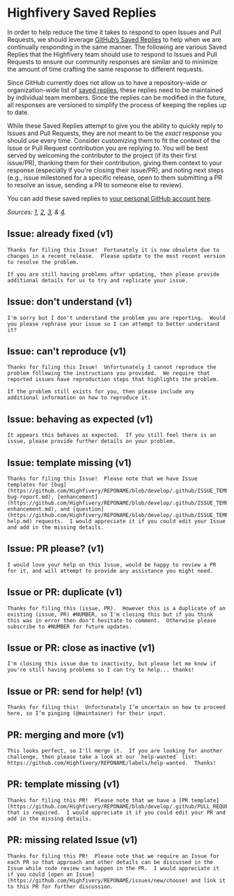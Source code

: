 # Highfivery Saved Replies

In order to help reduce the time it takes to respond to open Issues and Pull Requests, we should leverage [GitHub’s Saved Replies](https://help.github.com/en/articles/about-saved-replies) to help when we are continually responding in the same manner.  The following are various Saved Replies that the Highfivery team should use to respond to Issues and Pull Requests to ensure our community responses are similar and to minimize the amount of time crafting the same response to different requests.

Since GitHub currently does not allow us to have a repository-wide or organization-wide list of [saved replies](https://help.github.com/articles/working-with-saved-replies/), these replies need to be maintained by individual team members.  Since the replies can be modified in the future, all responses are versioned to simplify the process of keeping the replies up to date.

While these Saved Replies attempt to give you the ability to quickly reply to Issues and Pull Requests, they are not meant to be the _exact_ response you should use every time.  Consider customizing them to fit the context of the Issue or Pull Request contribution you are replying to.  You will be best served by welcoming the contributor to the project (if its their first issue/PR), thanking them for their contribution, giving them context to your response (especially if you're closing their issue/PR), and noting next steps (e.g., issue milestoned for a specific release, open to them submitting a PR to resolve an issue, sending a PR to someone else to review).

You can add these saved replies to [your personal GitHub account here](https://github.com/settings/replies).

_Sources: [1](https://github.com/angular/angular/blob/master/docs/SAVED_REPLIES.md), [2](https://github.com/angular/angular-cli/blob/master/.github/SAVED_REPLIES.md), [3](https://github.com/prometheus/docs/blob/master/snippets/saved_replies.md), & [4](https://gist.github.com/jywarren/c9a80e0e53f42208974683aa01c623c8)._

## Issue: already fixed (v1)
```
Thanks for filing this Issue!  Fortunately it is now obsolete due to changes in a recent release.  Please update to the most recent version to resolve the problem.

If you are still having problems after updating, then please provide additional details for us to try and replicate your issue.
```

## Issue: don't understand (v1)
```
I'm sorry but I don't understand the problem you are reporting.  Would you please rephrase your issue so I can attempt to better understand it?
```

## Issue: can't reproduce (v1)
```
Thanks for filing this Issue!  Unfortunately I cannot reproduce the problem following the instructions you provided.  We require that reported issues have reproduction steps that highlights the problem.

If the problem still exists for you, then please include any additional information on how to reproduce it.
```

## Issue: behaving as expected (v1)
```
It appears this behaves as expected.  If you still feel there is an issue, please provide further details on your problem.
```

## Issue: template missing (v1)
```
Thanks for filing this Issue!  Please note that we have Issue templates for [bug](https://github.com/Highfivery/REPONAME/blob/develop/.github/ISSUE_TEMPLATE/1-bug-report.md), [enhancement](https://github.com/Highfivery/REPONAME/blob/develop/.github/ISSUE_TEMPLATE/2-enhancement.md), and [question](https://github.com/Highfivery/REPONAME/blob/develop/.github/ISSUE_TEMPLATE/3-help.md) requests.  I would appreciate it if you could edit your Issue and add in the missing details.
```

## Issue: PR please? (v1)
```
I would love your help on this Issue, would be happy to review a PR for it, and will attempt to provide any assistance you might need.
```

## Issue or PR: duplicate (v1)
```
Thanks for filing this (issue, PR).  However this is a duplicate of an existing (issue, PR) #NUMBER, so I'm closing this but if you think this was in error then don't hesitate to comment.  Otherwise please subscribe to #NUMBER for future updates.
```

## Issue or PR: close as inactive (v1)
```
I'm closing this issue due to inactivity, but please let me know if you're still having problems so I can try to help... thanks!
```

## Issue or PR: send for help! (v1)
```
Thanks for filing this!  Unfortunately I’m uncertain on how to proceed here, so I’m pinging (@maintainer) for their input.
```

## PR: merging and more (v1)
```
This looks perfect, so I'll merge it.  If you are looking for another challenge, then please take a look at our `help-wanted` list: https://github.com/Highfivery/REPONAME/labels/help-wanted.  Thanks!
```

## PR: template missing (v1)
```
Thanks for filing this PR!  Please note that we have a [PR template](https://github.com/Highfivery/REPONAME/blob/develop/.github/PULL_REQUEST_TEMPLATE.md) that is required.  I would appreciate it if you could edit your PR and add in the missing details.
```

## PR: missing related Issue (v1)
```
Thanks for filing this PR!  Please note that we require an Issue for each PR so that approach and other details can be discussed in the Issue while code review can happen in the PR.  I would appreciate it if you could [open an Issue](https://github.com/Highfivery/REPONAME/issues/new/choose) and link it to this PR for further discussion.
```
